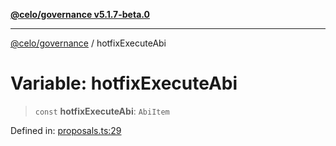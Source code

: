 [**@celo/governance v5.1.7-beta.0**](../README.md)

***

[@celo/governance](../README.md) / hotfixExecuteAbi

# Variable: hotfixExecuteAbi

> `const` **hotfixExecuteAbi**: `AbiItem`

Defined in: [proposals.ts:29](https://github.com/celo-org/developer-tooling/blob/master/packages/sdk/governance/src/proposals.ts#L29)
